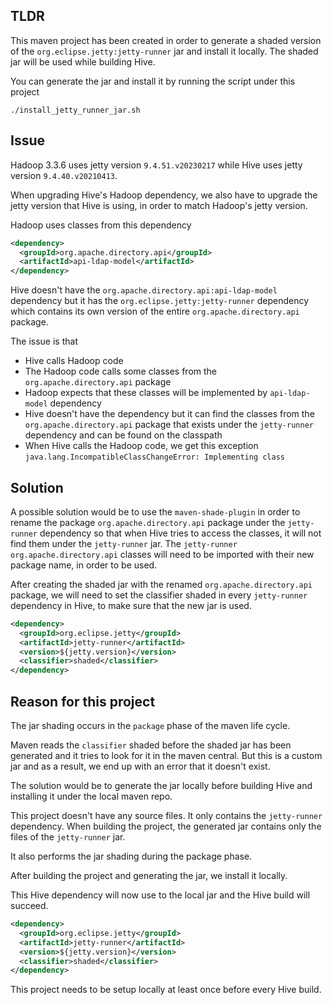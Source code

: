 ## TLDR

This maven project has been created in order to generate a shaded version of the `org.eclipse.jetty:jetty-runner` jar and install it locally. The shaded jar will be used while building Hive.

You can generate the jar and install it by running the script under this project

```shell
./install_jetty_runner_jar.sh
```

## Issue

Hadoop 3.3.6 uses jetty version `9.4.51.v20230217` while Hive uses jetty version `9.4.40.v20210413`.

When upgrading Hive's Hadoop dependency, we also have to upgrade the jetty version that Hive is using, in order to match Hadoop's jetty version.

Hadoop uses classes from this dependency

```xml
<dependency>
  <groupId>org.apache.directory.api</groupId>
  <artifactId>api-ldap-model</artifactId>
</dependency>
```

Hive doesn't have the `org.apache.directory.api:api-ldap-model` dependency but it has the `org.eclipse.jetty:jetty-runner` dependency which contains its own version of the entire `org.apache.directory.api` package.

The issue is that
* Hive calls Hadoop code
* The Hadoop code calls some classes from the `org.apache.directory.api` package
* Hadoop expects that these classes will be implemented by `api-ldap-model` dependency
* Hive doesn't have the dependency but it can find the classes from the `org.apache.directory.api` package that exists under the `jetty-runner` dependency and can be found on the classpath 
* When Hive calls the Hadoop code, we get this exception `java.lang.IncompatibleClassChangeError: Implementing class`

## Solution

A possible solution would be to use the `maven-shade-plugin` in order to rename the package `org.apache.directory.api` package under the `jetty-runner` dependency so that when Hive tries to access the classes, it will not find them under the `jetty-runner` jar. The `jetty-runner org.apache.directory.api` classes will need to be imported with their new package name, in order to be used.

After creating the shaded jar with the renamed `org.apache.directory.api` package, we will need to set the classifier shaded in every `jetty-runner` dependency in Hive, to make sure that the new jar is used.

```xml
<dependency>
  <groupId>org.eclipse.jetty</groupId>
  <artifactId>jetty-runner</artifactId>
  <version>${jetty.version}</version>
  <classifier>shaded</classifier>
</dependency>
```

## Reason for this project

The jar shading occurs in the `package` phase of the maven life cycle. 

Maven reads the `classifier` shaded before the shaded jar has been generated and it tries to look for it in the maven central. But this is a custom jar and as a result, we end up with an error that it doesn't exist.

The solution would be to generate the jar locally before building Hive and installing it under the local maven repo.

This project doesn't have any source files. It only contains the `jetty-runner` dependency. When building the project, the generated jar contains only the files of the `jetty-runner` jar. 

It also performs the jar shading during the package phase.

After building the project and generating the jar, we install it locally.

This Hive dependency will now use to the local jar and the Hive build will succeed.

```xml
<dependency>
  <groupId>org.eclipse.jetty</groupId>
  <artifactId>jetty-runner</artifactId>
  <version>${jetty.version}</version>
  <classifier>shaded</classifier>
</dependency>
```

This project needs to be setup locally at least once before every Hive build.

